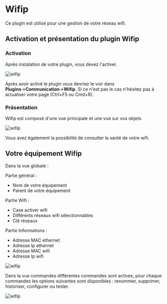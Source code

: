 # Wifip
Ce plugin est utilisé pour une gestion de votre réseau wifi.

## Activation et présentation du plugin Wifip
### Activation
Après instalation de votre plugin, vous devez l'activer.

![wifip](/images/activation.png)

Après avoir activé le plugin vous devriez le voir dans  **Plugins**→**Communication**→**Wifip**. Si ce n'est pas le cas n'hésitez pas à actualiser votre page (Ctrl+F5 ou Cmd+R).

### Präsentation

Wifip est composé d'une vue principale et une vue sur vos objets

![wifip](/images/bases.png)

Vous avez également la possibilité de consulter la santé de votre wifi.

## Votre équipement Wifip

Dans la vue globale :

Partie général :

* Nom de votre équipement
* Parent de votre équipement

Partie Wifi :

* Case activer wifi
* Différents réseaux wifi sélectionnables
* Clé réseaux

Partie Informations :

* Adresse MAC ethernet
* Adresse Ip ethernet
* Adresse MAC wifi
* Adresse Ip wifi

![wifip](/images/equipement.png)

Dans la vue commandes différentes commandes sont actives, pour chaque commandes les options suivantes sont disponibles : renommer, supprimer, historiser, configurer ou tester.

![wifip](/images/commande.png)